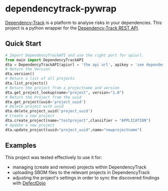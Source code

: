 # dependencytrack-pywrap
[Dependency-Track](https://github.com/DependencyTrack/dependency-track) is a platform to analyse risks in your dependencies.
This project is a python wrapper for the [Dependency-Track REST API](https://docs.dependencytrack.org/integrations/rest-api/). 

## Quick Start

```python
# Import DependencyTrackAPI and use the right port for apiurl. 
from main import DependencyTrackAPI
dta = DependencyTrackAPI(apiurl = 'the api url', apikey = 'see dependency track')
# Return the Version
dta.version()
# Return a list of all projects
dta.list_projects()
# Return the project from a projectname and version
dta.get_project_lookup(name="project", version="1.0")
# Return the Project from the uuid
dta.get_project(uuid='project_uuid')
# Delete project with uuid
dta.delete_project_uuid('project_uuid')
# Create a new project
dta.create_project(name="testproject",classifier = "APPLICATION")
# Update a new project
dta.update_project(uuid="project_uuid",name="newprojectname")
```

## Examples
This project was tested effectively to use it for:
- managing (create and remove) projects within DependencyTrack
- uploading SBOM files to the relevant projects in DependencyTrack
- adjusting the project's settings in order to sync the discovered findings with [DefectDojo](https://github.com/DefectDojo/django-DefectDojo)